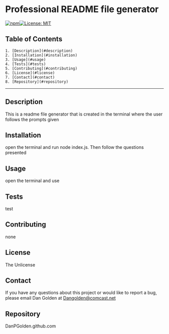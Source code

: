  
   # Professional README file generator  
   [![npm](https://badge.fury.io/js/inquirer.svg)](http://badge.fury.io/js/inquirer)[![License: MIT](https://img.shields.io/badge/License-MIT-yellow.svg)](https://opensource.org/licenses/MIT)
   
    
 
   ## Table of Contents
    1. [Description](#description)
    2. [Installation](#installation)
    3. [Usage](#usage)
    4. [Tests](#tests)
    5. [Contributing](#contributing)
    6. [License](#license)
    7. [Contact](#contact)
    8. [Repository](#repository)
    
  ***
  ## Description
  This is a readme file generator that is created in the terminal where the user follows the prompts given
  ## Installation 
  open the terminal and run node index.js. Then follow the questions presented
  ## Usage 
  open the terminal and use
  ## Tests 
  test
  ## Contributing 
  none
  ## License
  The Unlicense
  ## Contact
  If you have any questions about this project or would like to report a bug, please email Dan Golden at Dangolden@comcast.net
  ## Repository
  DanPGolden.github.com 

  